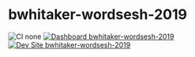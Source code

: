 # bwhitaker-wordsesh-2019

![CI none](https://img.shields.io/badge/ci-none-orange.svg)
[![Dashboard bwhitaker-wordsesh-2019](https://img.shields.io/badge/dashboard-bwhitaker_wordsesh_2019-yellow.svg)](https://dashboard.pantheon.io/sites/51cb940e-0205-4d2c-9dcb-7b26030e76a4#dev/code)
[![Dev Site bwhitaker-wordsesh-2019](https://img.shields.io/badge/site-bwhitaker_wordsesh_2019-blue.svg)](http://dev-bwhitaker-wordsesh-2019.pantheonsite.io/)